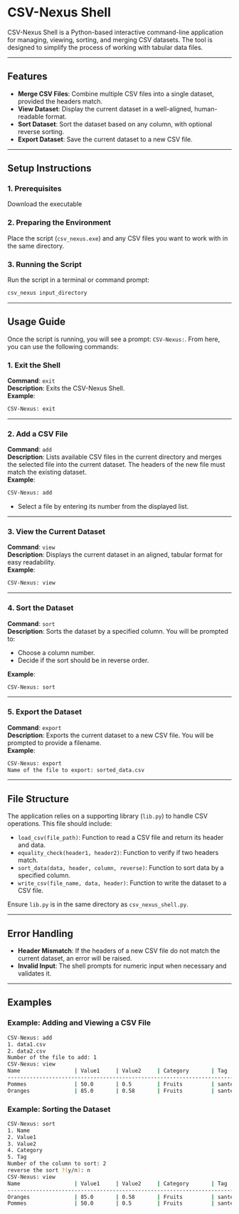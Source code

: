 # **CSV-Nexus Shell**

CSV-Nexus Shell is a Python-based interactive command-line application for managing, viewing, sorting, and merging CSV datasets. The tool is designed to simplify the process of working with tabular data files.

---

## **Features**
- **Merge CSV Files**: Combine multiple CSV files into a single dataset, provided the headers match.
- **View Dataset**: Display the current dataset in a well-aligned, human-readable format.
- **Sort Dataset**: Sort the dataset based on any column, with optional reverse sorting.
- **Export Dataset**: Save the current dataset to a new CSV file.

---

## **Setup Instructions**

### **1. Prerequisites**
Download the executable
### **2. Preparing the Environment**
Place the script (`csv_nexus.exe`) and any CSV files you want to work with in the same directory.

### **3. Running the Script**
Run the script in a terminal or command prompt:

```bash
csv_nexus input_directory
```

---

## **Usage Guide**

Once the script is running, you will see a prompt: `CSV-Nexus:`. From here, you can use the following commands:

### **1. Exit the Shell**
**Command**: `exit`  
**Description**: Exits the CSV-Nexus Shell.  
**Example**:
```bash
CSV-Nexus: exit
```

---

### **2. Add a CSV File**
**Command**: `add`  
**Description**: Lists available CSV files in the current directory and merges the selected file into the current dataset. The headers of the new file must match the existing dataset.  
**Example**:
```bash
CSV-Nexus: add
```
- Select a file by entering its number from the displayed list.

---

### **3. View the Current Dataset**
**Command**: `view`  
**Description**: Displays the current dataset in an aligned, tabular format for easy readability.  
**Example**:
```bash
CSV-Nexus: view
```

---

### **4. Sort the Dataset**
**Command**: `sort`  
**Description**: Sorts the dataset by a specified column. You will be prompted to:
- Choose a column number.
- Decide if the sort should be in reverse order.

**Example**:
```bash
CSV-Nexus: sort
```

---

### **5. Export the Dataset**
**Command**: `export`  
**Description**: Exports the current dataset to a new CSV file. You will be prompted to provide a filename.  
**Example**:
```bash
CSV-Nexus: export
Name of the file to export: sorted_data.csv
```

---

## **File Structure**
The application relies on a supporting library (`lib.py`) to handle CSV operations. This file should include:
- `load_csv(file_path)`: Function to read a CSV file and return its header and data.
- `equality_check(header1, header2)`: Function to verify if two headers match.
- `sort_data(data, header, column, reverse)`: Function to sort data by a specified column.
- `write_csv(file_name, data, header)`: Function to write the dataset to a CSV file.

Ensure `lib.py` is in the same directory as `csv_nexus_shell.py`.

---

## **Error Handling**
- **Header Mismatch**: If the headers of a new CSV file do not match the current dataset, an error will be raised.
- **Invalid Input**: The shell prompts for numeric input when necessary and validates it.

---

## **Examples**

### Example: Adding and Viewing a CSV File
```bash
CSV-Nexus: add
1. data1.csv
2. data2.csv
Number of the file to add: 1
CSV-Nexus: view
Name                 | Value1     | Value2     | Category       | Tag       
---------------------------------------------------------------------------
Pommes               | 50.0       | 0.5        | Fruits         | sante     
Oranges              | 85.0       | 0.58       | Fruits         | sante     
```

### Example: Sorting the Dataset
```bash
CSV-Nexus: sort
1. Name
2. Value1
3. Value2
4. Category
5. Tag
Number of the column to sort: 2
reverse the sort ?(y/n): n
CSV-Nexus: view
Name                 | Value1     | Value2     | Category       | Tag       
---------------------------------------------------------------------------
Oranges              | 85.0       | 0.58       | Fruits         | sante     
Pommes               | 50.0       | 0.5        | Fruits         | sante     
```
